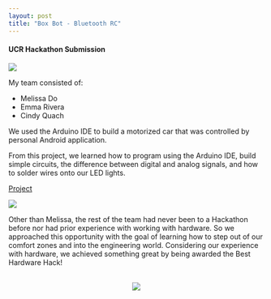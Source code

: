 ```yaml
---
layout: post
title: "Box Bot - Bluetooth RC"
---
```


#### UCR Hackathon Submission

<img src="{{ site.url }}/assets/Files/BoxBot/BoxBot.JPG"/>

My team consisted of:
* Melissa Do
* Emma Rivera
* Cindy Quach

We used the Arduino IDE to build a motorized car that was controlled by personal Android application. 

From this project, we learned how to program using the Arduino IDE, build simple circuits, the difference between digital and analog signals, and how to solder wires onto our LED lights.

[Project](https://devpost.com/software/box-bot)


<img src="{{ site.url }}/assets/Files/BoxBot/Award.JPG"/>


Other than Melissa, the rest of the team had never been to a Hackathon before nor had prior experience with working with hardware. So we approached this opportunity with the goal of learning how to step out of our comfort zones and into the engineering world. Considering our experience with hardware, we achieved something great by being awarded the Best Hardware Hack!

<br/>

<div align="center">
    <img src="{{ site.url }}/assets/Files/BoxBot/BoxBot.gif"/>
</div>


